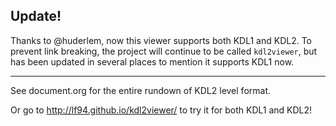 ## Update!

Thanks to @huderlem, now this viewer supports both KDL1 and KDL2. To prevent link breaking, the project will continue to be called `kdl2viewer`, but has been updated in several places to mention it supports KDL1 now.

----

See document.org for the entire rundown of KDL2 level format.

Or go to http://lf94.github.io/kdl2viewer/ to try it for both KDL1 and KDL2!
